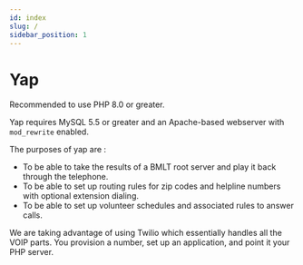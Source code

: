 ```yaml
---
id: index
slug: /
sidebar_position: 1
---
```


# Yap

Recommended to use PHP 8.0 or greater.

Yap requires MySQL 5.5 or greater and an Apache-based webserver with `mod_rewrite` enabled.


The purposes of yap are :
* To be able to take the results of a BMLT root server and play it back through the telephone.  
* To be able to set up routing rules for zip codes and helpline numbers with optional extension dialing.
* To be able to set up volunteer schedules and associated rules to answer calls.

We are taking advantage of using Twilio which essentially handles all the VOIP parts.  You provision a number, set up an application, and point it your PHP server.

